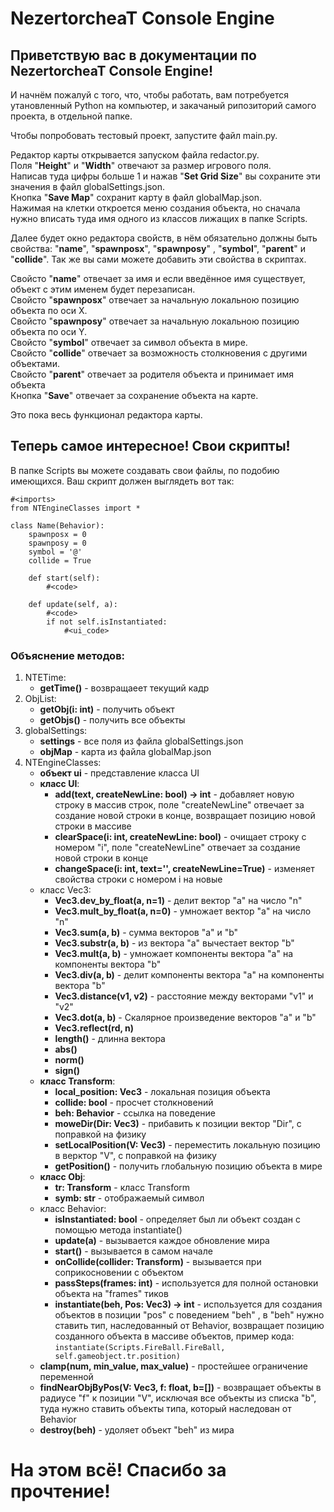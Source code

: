 # NezertorcheaT Console Engine

## Приветствую вас в документации по NezertorcheaT Console Engine!

И начнём пожалуй с того, что, чтобы работать, вам потребуется утановленный Python на компьютер, и закачаный рипозиторий
самого проекта, в отдельной папке.

Чтобы попробовать тестовый проект, запустите файл main.py.

Редактор карты открывается запуском файла redactor.py.  
Поля "**Height**" и "**Width**" отвечают за размер игрового поля.  
Написав туда цифры больше 1 и нажав "**Set Grid Size**" вы сохраните эти значения в файл globalSettings.json.  
Кнопка "**Save Map**" сохранит карту в файл globalMap.json.  
Нажимая на клетки откроется меню создания объекта, но сначала нужно вписать туда имя одного из классов лижащих в папке
Scripts.

Далее будет окно редактора свойств, в нём обязательно должны быть свойства: "**name**", "**spawnposx**", "**spawnposy**"
, "**symbol**", "**parent**"
и "**collide**". Так же вы сами можете добавить эти свойства в скриптах.

Свойсто "**name**" отвечает за имя и если введённое имя существует, объект с этим именем будет перезаписан.  
Свойсто "**spawnposx**" отвечает за начальную локальною позицию объекта по оси X.  
Свойсто "**spawnposy**" отвечает за начальную локальною позицию объекта по оси Y.  
Свойсто "**symbol**" отвечает за символ объекта в мире.  
Свойсто "**collide**" отвечает за возможность столкновения с другими объектами.  
Свойсто "**parent**" отвечает за родителя объекта и принимает имя объекта  
Кнопка "**Save**" отвечает за сохранение
объекта на карте.

Это пока весь функционал редактора карты.

## Теперь самое интересное! Cвои скрипты!

В папке Scripts вы можете создавать свои файлы, по подобию имеющихся. Ваш скрипт должен выглядеть вот так:

```
#<imports>
from NTEngineClasses import *  

class Name(Behavior):
    spawnposx = 0  
    spawnposy = 0  
    symbol = '@'  
    collide = True

    def start(self):  
        #<code>  
    
    def update(self, a):  
        #<code>  
        if not self.isInstantiated:  
            #<ui_code>  
```  

### Объяснение методов:

1. NTETime:
    - **getTime()** - возвращаеет текущий кадр
2. ObjList:
    - **getObj(i: int)** - получить объект
    - **getObjs()** - получить все объекты
3. globalSettings:
    - **settings** - все поля из файла globalSettings.json
    - **objMap** - карта из файла globalMap.json
4. NTEngineClasses:
    - **объект ui** - представление класса UI
    - **класс UI**:
        - **add(text, createNewLine: bool) -> int** - добавляет новую строку в массив строк, поле "createNewLine"
          отвечает за создание новой строки в конце, возвращает позицию новой строки в массиве
        - **clearSpace(i: int, createNewLine: bool)** - очищает строку с номером "i", поле "createNewLine" отвечает за
          создание новой строки в конце
        - **changeSpace(i: int, text='', createNewLine=True)** - изменяет свойства строки с номером i на новые
    - класс Vec3:
        - **Vec3.dev_by_float(a, n=1)** - делит вектор "a" на число "n"
        - **Vec3.mult_by_float(a, n=0)** - умножает вектор "a" на число "n"
        - **Vec3.sum(a, b)** - сумма векторов "a" и "b"
        - **Vec3.substr(a, b)** - из вектора "a" вычестает вектор "b"
        - **Vec3.mult(a, b)** - умножает компоненты вектора "a" на компоненты вектора "b"
        - **Vec3.div(a, b)** - делит компоненты вектора "a" на компоненты вектора "b"
        - **Vec3.distance(v1, v2)** - расстояние между векторами "v1" и "v2"
        - **Vec3.dot(a, b)** - Скалярное произведение векторов "a" и "b"
        - **Vec3.reflect(rd, n)**
        - **length()** - длинна вектора
        - **abs()**
        - **norm()**
        - **sign()**
    - **класс Transform**:
        - **local_position: Vec3** - локальная позиция объекта
        - **collide: bool** - просчет столкновений
        - **beh: Behavior** - ссылка на поведение
        - **moweDir(Dir: Vec3)** - прибавить к позиции вектор "Dir", с поправкой на физику
        - **setLocalPosition(V: Vec3)** - переместить локальную позицию в верктор "V", с поправкой на физику
        - **getPosition()** - получить глобальную позицию объекта в мире
    - **класс Obj**:
        - **tr: Transform** - класс Transform
        - **symb: str** - отображаемый символ
    - класс Behavior:
        - **isInstantiated: bool** - определяет был ли объект создан с помощью метода instantiate()
        - **update(a)** - вызывается каждое обновление мира
        - **start()** - вызывается в самом начале
        - **onCollide(collider: Transform)** - вызывается при соприкосновении с объектом
        - **passSteps(frames: int)** - используется для полной остановки объекта на "frames" тиков
        - **instantiate(beh, Pos: Vec3) -> int** - используется для создания объектов в позиции "pos" с поведением "beh"
          , в "beh" нужно ставить тип, наследованный от Behavior, возвращает позицию созданного объекта в массиве
          объектов, пример кода: ```instantiate(Scripts.FireBall.FireBall, self.gameobject.tr.position)```
    - **clamp(num, min_value, max_value)** - простейшее ограничение переменной
    - **findNearObjByPos(V: Vec3, f: float, b=[])** - возвращает объекты в радиусе "f" к позиции "V", исключая все
      объекты из списка "b", туда нужно ставить объекты типа, который наследован от Behavior
    - **destroy(beh)** - удоляет объект "beh" из мира

# На этом всё! Спасибо за прочтение!
